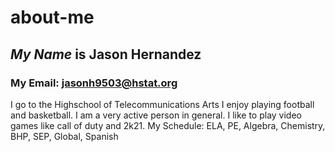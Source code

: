 # about-me
## _My Name_ is **Jason Hernandez**
### My Email: jasonh9503@hstat.org
I go to the Highschool of Telecommunications Arts
I enjoy playing football and basketball. I am a very active person in general. I like to play video games like call of duty and 2k21.
My Schedule: ELA, PE, Algebra, Chemistry, BHP, SEP, Global, Spanish